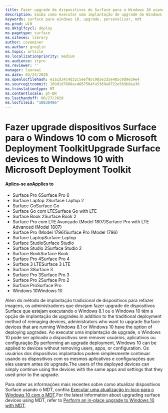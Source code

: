 ```yaml
---
title: Fazer upgrade de dispositivos do Surface para o Windows 10 usando o Microsoft Deployment Toolkit (Surface)
description: Saiba como executar uma implantação de upgrade do Windows 10 em seus dispositivos Surface.
keywords: surface para windows 10, upgrade, personalizar, mdt
ms.prod: w10
ms.mktglfcycl: deploy
ms.pagetype: surface
ms.sitesec: library
author: coveminer
ms.author: greglin
ms.topic: article
ms.localizationpriority: medium
ms.audience: itpro
ms.reviewer: ''
manager: laurawi
ms.date: 04/24/2020
ms.openlocfilehash: e1a1d34c4d32c5e6f95c985e335e405c0d9e59e4
ms.sourcegitcommit: 109d1d7608ac4667564fa5369e8722e569b8ea36
ms.translationtype: MT
ms.contentlocale: pt-BR
ms.lasthandoff: 06/27/2020
ms.locfileid: "10830486"
---
```

# <span data-ttu-id="31959-104">Fazer upgrade dispositivos Surface para o Windows 10 com o Microsoft Deployment Toolkit</span><span class="sxs-lookup"><span data-stu-id="31959-104">Upgrade Surface devices to Windows 10 with Microsoft Deployment Toolkit</span></span>

#### <span data-ttu-id="31959-105">Aplica-se ao</span><span class="sxs-lookup"><span data-stu-id="31959-105">Applies to</span></span>
- <span data-ttu-id="31959-106">Surface Pro 6</span><span class="sxs-lookup"><span data-stu-id="31959-106">Surface Pro 6</span></span>
- <span data-ttu-id="31959-107">Surface Laptop 2</span><span class="sxs-lookup"><span data-stu-id="31959-107">Surface Laptop 2</span></span>
- <span data-ttu-id="31959-108">Surface Go</span><span class="sxs-lookup"><span data-stu-id="31959-108">Surface Go</span></span>
- <span data-ttu-id="31959-109">Surface Go com LTE</span><span class="sxs-lookup"><span data-stu-id="31959-109">Surface Go with LTE</span></span>
- <span data-ttu-id="31959-110">Surface Book 2</span><span class="sxs-lookup"><span data-stu-id="31959-110">Surface Book 2</span></span>
- <span data-ttu-id="31959-111">Surface Pro com LTE Avançado (Model 1807)</span><span class="sxs-lookup"><span data-stu-id="31959-111">Surface Pro with LTE Advanced (Model 1807)</span></span>
- <span data-ttu-id="31959-112">Surface Pro (Model 1796)</span><span class="sxs-lookup"><span data-stu-id="31959-112">Surface Pro (Model 1796)</span></span>
- <span data-ttu-id="31959-113">Surface Laptop</span><span class="sxs-lookup"><span data-stu-id="31959-113">Surface Laptop</span></span>
- <span data-ttu-id="31959-114">Surface Studio</span><span class="sxs-lookup"><span data-stu-id="31959-114">Surface Studio</span></span>
- <span data-ttu-id="31959-115">Surface Studio 2</span><span class="sxs-lookup"><span data-stu-id="31959-115">Surface Studio 2</span></span>
- <span data-ttu-id="31959-116">Surface Book</span><span class="sxs-lookup"><span data-stu-id="31959-116">Surface Book</span></span>
- <span data-ttu-id="31959-117">Surface Pro 4</span><span class="sxs-lookup"><span data-stu-id="31959-117">Surface Pro 4</span></span>
- <span data-ttu-id="31959-118">Surface 3 LTE</span><span class="sxs-lookup"><span data-stu-id="31959-118">Surface 3 LTE</span></span>
- <span data-ttu-id="31959-119">Surface 3</span><span class="sxs-lookup"><span data-stu-id="31959-119">Surface 3</span></span>
- <span data-ttu-id="31959-120">Surface Pro 3</span><span class="sxs-lookup"><span data-stu-id="31959-120">Surface Pro 3</span></span>
- <span data-ttu-id="31959-121">Surface Pro 2</span><span class="sxs-lookup"><span data-stu-id="31959-121">Surface Pro 2</span></span>
- <span data-ttu-id="31959-122">Surface Pro</span><span class="sxs-lookup"><span data-stu-id="31959-122">Surface Pro</span></span>
- <span data-ttu-id="31959-123">Windows 10</span><span class="sxs-lookup"><span data-stu-id="31959-123">Windows 10</span></span>

<span data-ttu-id="31959-124">Além do método de implantação tradicional de dispositivos para refazer imagens, os administradores que desejam fazer upgrade de dispositivos Surface que estejam executando o Windows 8.1 ou o Windows 10 têm a opção de implantação de upgrades.</span><span class="sxs-lookup"><span data-stu-id="31959-124">In addition to the traditional deployment method of reimaging devices, administrators who want to upgrade Surface devices that are running Windows 8.1 or Windows 10 have the option of deploying upgrades.</span></span> <span data-ttu-id="31959-125">Ao executar uma implantação de upgrade, o Windows 10 pode ser aplicado a dispositivos sem remover usuários, aplicativos ou configuração.</span><span class="sxs-lookup"><span data-stu-id="31959-125">By performing an upgrade deployment, Windows 10 can be applied to devices without removing users, apps, or configuration.</span></span> <span data-ttu-id="31959-126">Os usuários dos dispositivos implantados podem simplesmente continuar usando os dispositivos com os mesmos aplicativos e configurações que eles usaram antes do upgrade.</span><span class="sxs-lookup"><span data-stu-id="31959-126">The users of the deployed devices can simply continue using the devices with the same apps and settings that they used prior to the upgrade.</span></span> 

<span data-ttu-id="31959-127">Para obter as informações mais recentes sobre como atualizar dispositivos Surface usando o MDT, confira [Executar uma atualização in-loco para o Windows 10 com o MDT](https://docs.microsoft.com/windows/deployment/deploy-windows-mdt/upgrade-to-windows-10-with-the-microsoft-deployment-toolkit).</span><span class="sxs-lookup"><span data-stu-id="31959-127">For the latest information about upgrading surface devices using MDT, refer to [Perform an in-place upgrade to Windows 10 with MDT](https://docs.microsoft.com/windows/deployment/deploy-windows-mdt/upgrade-to-windows-10-with-the-microsoft-deployment-toolkit).</span></span>

